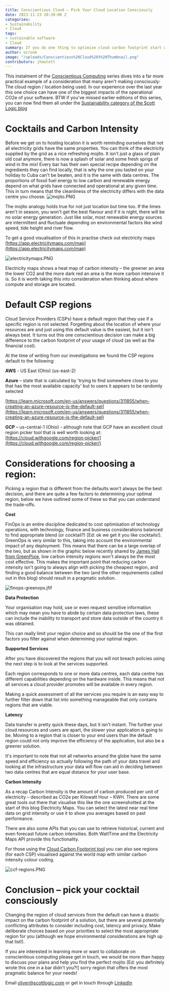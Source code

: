 ```yaml
---
title: Conscientious Cloud – Pick Your Cloud Location Consciously
date: 2023-11-23 20:39:00 Z
categories:
- Sustainability
- Cloud
tags:
- sustainable software
- Cloud
summary: If you do one thing to optimise cloud carbon footprint start with your choice of region. Consider the balance between cost, environmental, security and performance considerations when it comes to choosing a cloud region consciously.
author: ocronk
image: "/uploads/Conscientious%20Cloud%203%20Thumbnail.png"
contributors: jhowlett
---
```


This instalment of the [Conscientious Computing](https://blog.scottlogic.com/2023/10/26/conscientious-computing-facing-into-big-tech-challenges.html) series dives into a far more practical example of a consideration that many aren't making consciously: The cloud region / location being used. In our experience over the last year this one choice can have one of the biggest impacts of the operational CO2e of your software. BTW if you've missed earlier editions of this series, you can now find them all under the [Sustainability category of the Scott Logic blog](https://blog.scottlogic.com/category/sustainability.html)

# Cocktails and Carbon Intensity

Before we get on to hosting location it is worth reminding ourselves that not all electricity grids have the same properties. You can think of the electricity supplied by the grid as a nice refreshing mojito. It isn't just a glass of plain old coal anymore, there is now a splash of solar and some fresh sprigs of wind in the mix! Every bar has their own special recipe depending on the ingredients they can find locally, that is why the one you tasted on your holiday to Cuba can't be beaten, and it is the same with data centres. The proportions of fossil fuel energy to low carbon and renewable energy depend on what grids have connected and operational at any given time. This in turn means that the cleanliness of the electricity differs with the data centre you choose.
![mojito.PNG](/uploads/mojito.PNG)

The mojito analogy holds true for not just location but time too. If the limes aren't in season, you won't get the best flavour and if it is night, there will be no solar energy generation. Just like solar, most renewable energy sources are intermittent and fluctuate depending on environmental factors like wind speed, tide height and river flow.

To get a good visualisation of this in practise check out electricity maps [https://app.electricitymaps.com/map](https://app.electricitymaps.com/map)

![electricitymaps.PNG](/uploads/electricitymaps.PNG)

Electricity maps shows a heat map of carbon intensity – the greener an area the lower CO2 and the more dark red an area is the more carbon intensive it is. So it is worth taking this into consideration when thinking about where compute and storage are located.

# Default CSP regions

Cloud Service Providers (CSPs) have a default region that they use if a specific region is not selected. Forgetting about the location of where your resources are and just using this default value is the easiest, but it isn't always best. It turns out this one conscientious decision can make a big difference to the carbon footprint of your usage of cloud (as well as the financial cost).

At the time of writing from our investigations we found the CSP regions default to the following:

**AWS** - US East (Ohio) (us-east-2)

**Azure** – state that is calculated by 'trying to find somewhere close to you that has the most available capacity' but to users it appears to be randomly selected

[https://learn.microsoft.com/en-us/answers/questions/311855/when-creating-an-azure-resource-is-the-default-sel](https://learn.microsoft.com/en-us/answers/questions/311855/when-creating-an-azure-resource-is-the-default-sel)

**GCP** – us-central-1 (Ohio) - although note that GCP have an excellent cloud region picker tool that is well worth looking at: [https://cloud.withgoogle.com/region-picker/](https://cloud.withgoogle.com/region-picker/)

# Considerations for choosing a region:

Picking a region that is different from the defaults won't always be the best decision, and there are quite a few factors to determining your optimal region, below we have outlined some of these so that you can understand the trade-offs.

**Cost**

FinOps is an entire discipline dedicated to cost optimisation of technology operations, with technology, finance and business considerations balanced to find appropriate blend (or cocktail?) [Ed: ok we get it you like cocktails!]. GreenOps is very similar to this, taking into account the environmental impact of any deployment. This means that there can be a large overlap of the two, but as shown in the graphic below recently shared by [James Hall from GreenPixie](https://www.linkedin.com/feed/update/urn:li:activity:7125879902414729216/), low carbon intensity regions won't always be the most cost effective. This makes the important point that reducing carbon intensity isn't going to always align with picking the cheapest region, and finding a good balance between the two (and the other requirements called out in this blog) should result in a pragmatic solution.

![finops-greenops.jfif](/uploads/finops-greenops.jfif)

**Data Protection**

Your organisation may hold, use or even request sensitive information which may mean you have to abide by certain data protection laws, these can include the inability to transport and store data outside of the country it was obtained.

This can really limit your region choice and so should be the one of the first factors you filter against when determining your optimal region.

**Supported Services**

After you have discovered the regions that you will not breach policies using the next step is to look at the services supported.

Each region corresponds to one or more data centres, each data centre has different capabilities depending on the hardware inside. This means that not all services a cloud provider promotes will be available in every region.

Making a quick assessment of all the services you require is an easy way to further filter down that list into something manageable that only contains regions that are viable.

**Latency**

Data transfer is pretty quick these days, but it isn't instant. The further your cloud resources and users are apart, the slower your application is going to be. Moving to a region that is closer to your end users than the default region could not only improve the efficiency of the application, but also be a greener solution.

It's important to note that not all networks around the globe have the same speed and efficiency so actually following the path of your data travel and looking at the infrastructure your data will flow can aid in deciding between two data centres that are equal distance for your user base.

**Carbon Intensity**

As a recap Carbon Intensity is the amount of carbon produced per unit of electricity – described as CO2e per Kilowatt Hour – KWH. There are some great tools out there that visualise this like the one screenshotted at the start of this blog Electricity Maps. You can select the latest near real time data on grid intensity or use it to show you averages based on past performance.

There are also some APIs that you can use to retrieve historical, current and even forecast future carbon intensities. Both WattTime and the Electricity Maps API provide this functionality.

For those using the [Cloud Carbon Footprint tool](https://demo.cloudcarbonfootprint.org/) you can also see regions (for each CSP) visualised against the world map with similar carbon intensity colour coding.

![ccf-regions.PNG](/uploads/ccf-regions.PNG)

# Conclusion – pick your cocktail consciously

Changing the region of cloud services from the default can have a drastic impact on the carbon footprint of a solution, but there are several potentially conflicting attributes to consider including cost, latency and privacy. Make deliberate choices based on your priorities to select the most appropriate region for you (although we hope environmental considerations are high up that list!).

If you are interested in learning more or want to collaborate on conscientious computing please get in touch, we would be more than happy to discuss your plans and help you find the perfect mojito [Ed: you definitely wrote this one in a bar didn't you?!] sorry region that offers the most pragmatic balance for your needs!

Email [oliver@scottlogic.com](mailto:oliver@scottlogic.com) or get in touch through [LinkedIn](https://www.linkedin.com/in/cronky/)